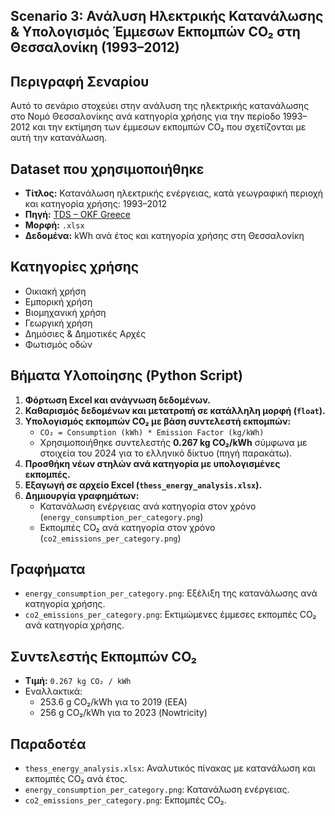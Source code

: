 ## Scenario 3: Ανάλυση Ηλεκτρικής Κατανάλωσης & Υπολογισμός Έμμεσων Εκπομπών CO₂ στη Θεσσαλονίκη (1993–2012)

## Περιγραφή Σεναρίου
Αυτό το σενάριο στοχεύει στην ανάλυση της ηλεκτρικής κατανάλωσης στο Νομό Θεσσαλονίκης ανά κατηγορία χρήσης για την περίοδο 1993–2012 και την εκτίμηση των έμμεσων εκπομπών CO₂ που σχετίζονται με αυτή την κατανάλωση.

## Dataset που χρησιμοποιήθηκε
- **Τίτλος:** Κατανάλωση ηλεκτρικής ενέργειας, κατά γεωγραφική περιοχή και κατηγορία χρήσης: 1993–2012
- **Πηγή:** [TDS – OKF Greece](https://tds.okfn.gr/dataset/108)
- **Μορφή:** `.xlsx`  
- **Δεδομένα:** kWh ανά έτος και κατηγορία χρήσης στη Θεσσαλονίκη

## Κατηγορίες χρήσης
- Οικιακή χρήση
- Εμπορική χρήση
- Βιομηχανική χρήση
- Γεωργική χρήση
- Δημόσιες & Δημοτικές Αρχές
- Φωτισμός οδών

## Βήματα Υλοποίησης (Python Script)
1. **Φόρτωση Excel και ανάγνωση δεδομένων.**
2. **Καθαρισμός δεδομένων και μετατροπή σε κατάλληλη μορφή (`float`).**
3. **Υπολογισμός εκπομπών CO₂ με βάση συντελεστή εκπομπών:**
   - `CO₂ = Consumption (kWh) * Emission Factor (kg/kWh)`
   - Χρησιμοποιήθηκε συντελεστής **0.267 kg CO₂/kWh** σύμφωνα με στοιχεία του 2024 για το ελληνικό δίκτυο (πηγή παρακάτω).
4. **Προσθήκη νέων στηλών ανά κατηγορία με υπολογισμένες εκπομπές.**
5. **Εξαγωγή σε αρχείο Excel (`thess_energy_analysis.xlsx`).**
6. **Δημιουργία γραφημάτων:**
   - Κατανάλωση ενέργειας ανά κατηγορία στον χρόνο (`energy_consumption_per_category.png`)
   - Εκπομπές CO₂ ανά κατηγορία στον χρόνο (`co2_emissions_per_category.png`)

## Γραφήματα
- `energy_consumption_per_category.png`: Εξέλιξη της κατανάλωσης ανά κατηγορία χρήσης.
- `co2_emissions_per_category.png`: Εκτιμώμενες έμμεσες εκπομπές CO₂ ανά κατηγορία χρήσης.

## Συντελεστής Εκπομπών CO₂
- **Τιμή:** `0.267 kg CO₂ / kWh`
- Εναλλακτικά:
  - 253.6 g CO₂/kWh για το 2019 (EEA)
  - 256 g CO₂/kWh για το 2023 (Nowtricity)

## Παραδοτέα
- `thess_energy_analysis.xlsx`: Αναλυτικός πίνακας με κατανάλωση και εκπομπές CO₂ ανά έτος.
- `energy_consumption_per_category.png`: Κατανάλωση ενέργειας.
- `co2_emissions_per_category.png`: Εκπομπές CO₂.


